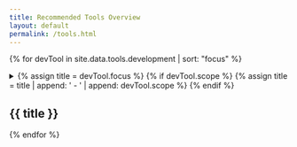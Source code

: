 ```yaml
---
title: Recommended Tools Overview
layout: default
permalink: /tools.html
---
```


{% for devTool in site.data.tools.development | sort: "focus" %}
  <details>
    <summary>
      {% assign title = devTool.focus %}
      {% if devTool.scope %}
        {% assign title = title | append: ' - ' | append: devTool.scope %}
      {% endif %}
      <h2 class="h3" id="{{ title | slugify }}">{{ title }}</h2>
    </summary>
    {% if devTool.tags %}
      <p>
        {% for tag in devTool.tags %}
          <span class="label label-primary">{{ tag }}</span>
        {% endfor %}
      </p>
    {% endif %}
    {% if devTool.description %}
      <p>{{ devTool.description %}}</p>
    {% endif %}
    <p class="lead">Recommended Tools:</p>
    <ul class="list-group list-inline row mrgn-lft-0 mrgn-rght-0">
      {% for tool in devTool.tools %}
        <li class="list-group-item col-md-4 brdr-rds-0">
          <h3 class="list-group-item-heading" id="{{ tool.name | slugify }}">{{ tool.name }}</h3>
          <ul class="list-group-item-text list-inline">
            {% if tool.application %}
              <li><a href="{{ tool.application }}">Application</a></li>
            {% endif %}
            {% if tool.documentation %}
              <li><a href="{{ tool.documentation }}">Documentation</a></li>
            {% endif %}
            {% if tool.recommendation %}
              <li><a href="{{ tool.recommendation }}">Recommendation</a></li>
            {% endif %}
          </ul>
        </li>
      {% endfor %}
    </ul>
    {% if devTool.alternatives %}
      <p class="lead">Alternative Tools:</p>
      <ul class="list-group list-inline row mrgn-lft-0 mrgn-rght-0">
        {% for tool in devTool.alternatives %}
          <li class="list-group-item col-md-4 brdr-rds-0">
            <h3 class="list-group-item-heading" id="{{ tool.name | slugify }}">{{ tool.name }}</h3>
            <p>{{ tool.rational }}</p>
            <ul class="list-group-item-text list-inline">
              {% if tool.application %}
                <li><a href="{{ tool.application }}">Application</a></li>
              {% endif %}
              {% if tool.documentation %}
                <li><a href="{{ tool.documentation }}">Documentation</a></li>
              {% endif %}
              {% if tool.recommendation %}
                <li><a href="{{ tool.recommendation }}">Recommendation</a></li>
              {% endif %}
            </ul>
          </li>
        {% endfor %}
      </ul>
    {% endif %}    
  </details>
{% endfor %}
